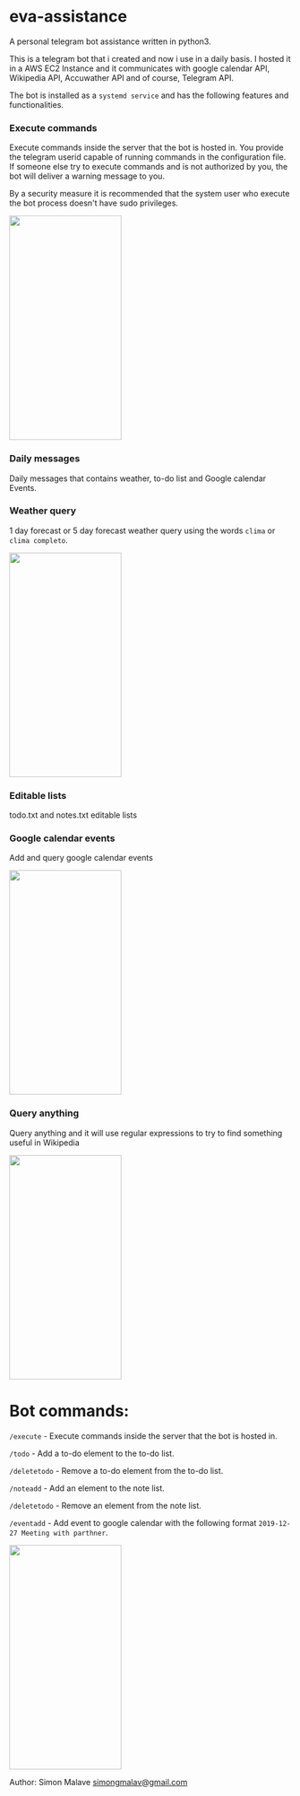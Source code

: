 # eva-assistance

A personal telegram bot assistance written in python3.

This is a telegram bot that i created and now i use in a daily basis. I hosted it in 
a AWS EC2 Instance and it communicates with google calendar API, Wikipedia API, Accuwather
API and of course, Telegram API.

The bot is installed as a `systemd service` and has the following features and functionalities.

### Execute commands

Execute commands inside the server that the bot is hosted in. You provide the telegram userid capable of running commands
in the configuration file. If someone else try to execute commands and is not authorized by you,
the bot will deliver a warning message to you.

By a security measure it is recommended that the system user who execute the bot process doesn't have sudo privileges.


<img src="https://user-images.githubusercontent.com/44653624/68440760-ccc8c800-01aa-11ea-8af4-55559c83bd8a.png" width="200" height="400" />


### Daily messages

Daily messages that contains weather, to-do list and Google calendar Events.

### Weather query

1 day forecast or 5 day forecast weather query using the words `clima` or `clima completo`.


<img src="https://user-images.githubusercontent.com/44653624/68440785-df430180-01aa-11ea-9675-dabe84cd1364.png" width="200" height="400" />

### Editable lists

todo.txt and notes.txt editable lists


### Google calendar events

Add and query google calendar events

<img src="https://user-images.githubusercontent.com/44653624/68440756-c76b7d80-01aa-11ea-877c-c4bb969503a5.png" width="200" height="400" />

### Query anything 

Query anything and it will use regular expressions to try to find something useful in Wikipedia


<img src="https://user-images.githubusercontent.com/44653624/68440769-d0f4e580-01aa-11ea-880f-094b1230c839.png" width="200" height="400" />

# Bot commands:

`/execute` - Execute commands inside the server that the bot is hosted in.

`/todo` - Add a to-do element to the to-do list.

`/deletetodo` - Remove a to-do element from the to-do list.

`/noteadd` - Add an element to the note list.

`/deletetodo` - Remove an element from the note list.

`/eventadd` - Add event to google calendar with the following format `2019-12-27 Meeting with parthner`.



<img src="https://user-images.githubusercontent.com/44653624/68440774-d5b99980-01aa-11ea-8d98-05b0f7df9d09.png" width="200" height="400" />


Author: Simon Malave simongmalav@gmail.com


